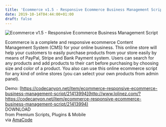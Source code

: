 ```yaml
---
title: 'Ecommerce v1.5 - Responsive Ecommerce Business Management Script'
date: 2019-10-14T04:44:00+01:00
draft: false
---
```


![Ecommerce v1.5 - Responsive Ecommerce Business Management Script](http://www.codelist.cc/uploads/posts/2018-10/1538487484_ecommerce.jpg "Ecommerce v1.5 - Responsive Ecommerce Business Management Script")  
  
Ecommerce is a complete and responsive ecommerce Content Management System (CMS) for your online business. This online store will help your customers to easily purchase products from your store easily by means of PayPal, Stripe and Bank Payment system. Users can search for any products and add products to their cart before purchasing by choosing size and color of a product. You also can use this online ecommerce script for any kind of online stores (you can select your own products from admin panel).  
  
Demo: [https://codecanyon.net/item/ecommerce-responsive-ecommerce-business-management-script/21413994](http://www.lolinez.com/?https://codecanyon.net/item/ecommerce-responsive-ecommerce-business-management-script/21413994)  
DOWNLOAD  
from Premium Scripts, Plugins & Mobile  
via [AmaCode](https://amazcode.ooo)